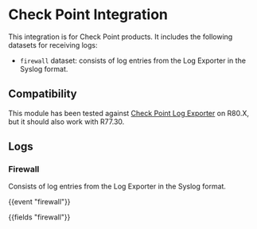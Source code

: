 # Check Point Integration

This integration is for Check Point products. It includes the
following datasets for receiving logs:

- `firewall` dataset: consists of log entries from the Log Exporter in the Syslog format.

## Compatibility

This module has been tested against [Check Point Log Exporter](https://sc1.checkpoint.com/documents/R81/WebAdminGuides/EN/CP_R81_LoggingAndMonitoring_AdminGuide/Topics-LMG/Log-Exporter.htm?tocpath=Log%20Exporter%7C_____0) on R80.X, but it should also work with R77.30.

## Logs

### Firewall

Consists of log entries from the Log Exporter in the Syslog format.

{{event "firewall"}}

{{fields "firewall"}}
